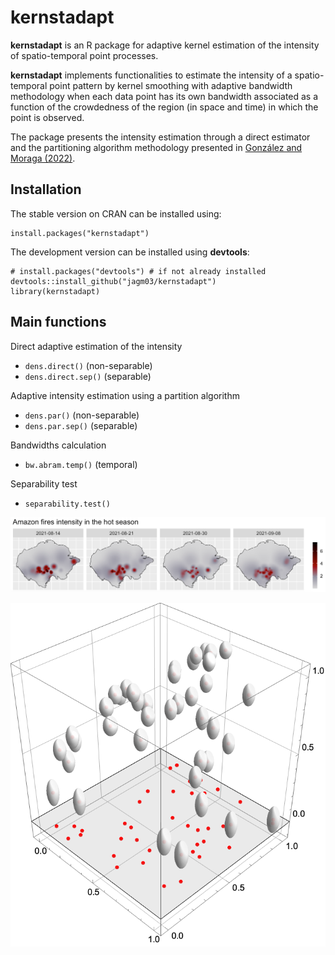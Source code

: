 # kernstadapt

**kernstadapt** is an R package for adaptive kernel estimation of the intensity of spatio-temporal point processes.

**kernstadapt** implements functionalities to estimate the intensity of a spatio-temporal point pattern by kernel smoothing with adaptive bandwidth methodology when each data point has its own bandwidth associated as a function of the crowdedness of the region (in space and time) in which the point is observed.

The package presents the intensity estimation through a direct estimator and the partitioning algorithm methodology presented in [González and Moraga (2022)](http://arxiv.org/pdf/2208.12026).

## Installation

The stable version on CRAN can be installed using:

```{r, eval=FALSE}
install.packages("kernstadapt")
```

The development version can be installed using **devtools**:

```{r, eval=FALSE}
# install.packages("devtools") # if not already installed
devtools::install_github("jagm03/kernstadapt")
library(kernstadapt)
```

## Main functions

Direct adaptive estimation of the intensity

-   `dens.direct()` (non-separable)
-   `dens.direct.sep()` (separable)

Adaptive intensity estimation using a partition algorithm

-   `dens.par()` (non-separable)
-   `dens.par.sep()` (separable)

Bandwidths calculation

-   `bw.abram.temp()` (temporal)

Separability test

-   `separability.test()`

![Amazon fires intensity](tools/amazon.png)

![Variable bandwidth in a spatio-temporal point pattern](tools/variableband1.png)
